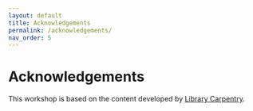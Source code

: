 ```yaml
---
layout: default
title: Acknowledgements
permalink: /acknowledgements/
nav_order: 5
---
```


# Acknowledgements

This workshop is based on the content developed by [Library Carpentry](https://librarycarpentry.org/lc-git/).
